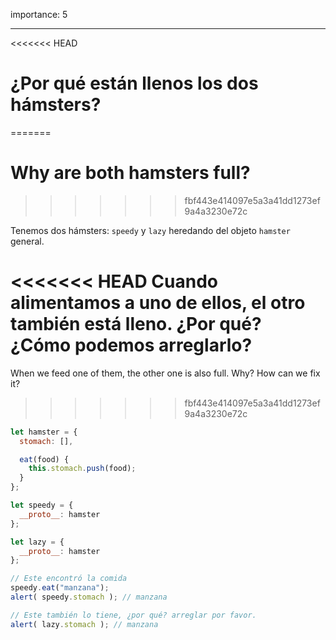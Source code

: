 importance: 5

---

<<<<<<< HEAD
# ¿Por qué están llenos los dos hámsters?
=======
# Why are both hamsters full?
>>>>>>> fbf443e414097e5a3a41dd1273ef9a4a3230e72c

Tenemos dos hámsters: `speedy` y `lazy` heredando del objeto `hamster` general.

<<<<<<< HEAD
Cuando alimentamos a uno de ellos, el otro también está lleno. ¿Por qué? ¿Cómo podemos arreglarlo?
=======
When we feed one of them, the other one is also full. Why? How can we fix it?
>>>>>>> fbf443e414097e5a3a41dd1273ef9a4a3230e72c

```js run
let hamster = {
  stomach: [],

  eat(food) {
    this.stomach.push(food);
  }
};

let speedy = {
  __proto__: hamster
};

let lazy = {
  __proto__: hamster
};

// Este encontró la comida
speedy.eat("manzana");
alert( speedy.stomach ); // manzana

// Este también lo tiene, ¿por qué? arreglar por favor.
alert( lazy.stomach ); // manzana
```

